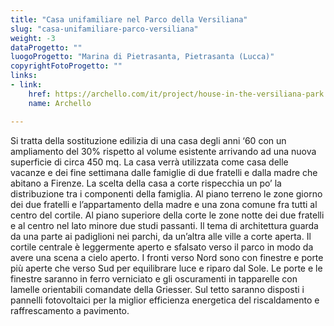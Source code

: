 ```yaml
---
title: "Casa unifamiliare nel Parco della Versiliana"
slug: "casa-unifamiliare-parco-versiliana"
weight: -3
dataProgetto: ""
luogoProgetto: "Marina di Pietrasanta, Pietrasanta (Lucca)"
copyrightFotoProgetto: ""
links:
- link:
    href: https://archello.com/it/project/house-in-the-versiliana-park
    name: Archello

---
```

Si tratta della sostituzione edilizia di una casa degli anni ‘60 con un ampliamento del 30% rispetto al volume esistente arrivando ad una nuova superficie di circa 450 mq.
La casa verrà utilizzata come casa delle vacanze e dei fine settimana dalle famiglie di due fratelli e dalla madre che abitano a Firenze.
La scelta della casa a corte rispecchia un po’ la distribuzione tra i componenti della famiglia.
Al piano terreno le zone giorno dei due fratelli e l’appartamento della madre e una zona comune fra tutti al centro del cortile. Al piano superiore della corte le zone notte dei due fratelli e al centro nel lato minore due studi passanti.
Il tema di architettura guarda da una parte ai padiglioni nei parchi, da un’altra alle ville a corte aperta.
Il cortile centrale è leggermente aperto e sfalsato verso il parco in modo da avere una scena a cielo aperto.
I fronti verso Nord sono con finestre e porte più aperte che verso Sud per equilibrare luce e riparo dal Sole.
Le porte e le finestre saranno in ferro verniciato e gli oscuramenti in tapparelle con lamelle orientabili comandate della Griesser.
Sul tetto saranno disposti i pannelli fotovoltaici per la miglior efficienza energetica del riscaldamento e raffrescamento a pavimento.